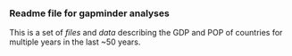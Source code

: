 ### Readme file for gapminder analyses

This is a set of *files* and *data* describing the GDP and POP of countries for multiple years in the last ~50 years.


